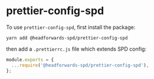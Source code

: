 # prettier-config-spd

To use `prettier-config-spd`, first install the package:

`yarn add @headforwards-spd/prettier-config-spd`

then add a `.prettierrc.js` file which extends SPD config:

```javascript
module.exports = {
  ...require('@headforwards-spd/prettier-config-spd'),
};
```
